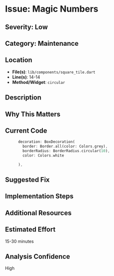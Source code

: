 # Issue: Magic Numbers

## Severity: Low

## Category: Maintenance

## Location
- **File(s)**: `lib/components/square_tile.dart`
- **Line(s)**: 14-14
- **Method/Widget**: `circular`

## Description


## Why This Matters


## Current Code
```dart
      decoration: BoxDecoration(
        border: Border.all(color: Colors.grey),
        borderRadius: BorderRadius.circular(10),
        color: Colors.white
        
      ),
```

## Suggested Fix


## Implementation Steps


## Additional Resources


## Estimated Effort
15-30 minutes

## Analysis Confidence
High
